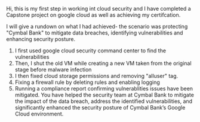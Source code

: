 Hi, this is my first step in working int cloud security and I have completed a Capstone project on google cloud as well as achieving my certifcation. 


I will give a rundown on what I had achieved-
the scenario was protecting "Cymbal Bank" to mitigate data breaches, identifying vulnerabilities and enhancing security posture. 
1. I first used google cloud security command center to find the vulnerabilities 
2. Then, I shut the old VM while creating a new VM taken from the original stage before malware infection
3. I then fixed cloud storage permissions and removing "alluser" tag.
4. Fixing a firewall rule by deleting rules and enabling logging
5. Running a compliance report confirming vulnerablities issues have been mitigated. 
You have helped the security team at Cymbal Bank to mitigate the impact of the data breach, address the identified vulnerabilities, and significantly enhanced the security posture of Cymbal Bank’s Google Cloud environment.

